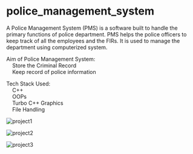 # police_management_system

A Police Management System (PMS) is a software built to handle the primary functions of police department. PMS helps the police officers to keep track of all the employees and the FIRs. It is used to manage the department using computerized system.

Aim of Police Management System:   <br>
  &nbsp;&nbsp;&nbsp; Store the Criminal Record <br>
  &nbsp;&nbsp;&nbsp; Keep record of police information
   
Tech Stack Used: <br>
  &nbsp;&nbsp;&nbsp; C++ <br>
  &nbsp;&nbsp;&nbsp; OOPs <br>
  &nbsp;&nbsp;&nbsp; Turbo C++ Graphics <br>
  &nbsp;&nbsp;&nbsp; File Handling <br>
   

   
![project1](https://user-images.githubusercontent.com/88590792/226756491-eabb285d-6113-42de-8d05-ce98c0151f07.jpg)



![project2](https://user-images.githubusercontent.com/88590792/226756518-38c4485e-8977-43bd-a003-478acc48ebab.jpg)



![project3](https://user-images.githubusercontent.com/88590792/226756531-03768801-480d-4111-aa1a-db11fd4cc606.jpg)

